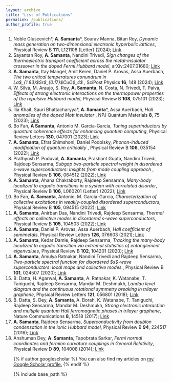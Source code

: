 ```yaml
---
layout: archive
title: "List of Publications"
permalink: /publications/
author_profile: true
---
```



<ol> <li> Noble Gluscevich*, <b>A. Samanta</b>*, Sourav Manna, Bitan Roy, <em>Dynamic mass generation on two-dimensional electronic hyperbolic lattices</em>, Physical Review B <b>111</b>, L121108 (Letter) (2024); <a href= "https://journals.aps.org/prb/abstract/10.1103/PhysRevB.111.L121108"> Link </a> </li>

<li> Sayantan Roy, <b>A. Samanta</b>, Nandini Trivedi, <em>Sign changes of the thermoelectric transport coefficient across the metal-insulator crossover in the doped Fermi Hubbard model</em>, arXiv:2407.01680; <a href="https://arxiv.org/abs/2407.01680"> Link </a> </li>
                                                
<li> <b>A. Samanta</b>, Itay Mangel, Amit Keren, Daniel P. Arovas, Assa Auerbach, <em>The two critical temperatures conundrum in La$_{1.83}$Sr$_{0.17}$CuO$_4$ </em>, SciPost Physics <b>16</b>, 148 (2024); <a href="https://scipost.org/SciPostPhys.16.6.148"> Link </a>  </li>

<li> W. Silva, M. Araujo, S. Roy, <b>A. Samanta</b>, N. Costa, N. Trivedi, T. Paiva, <em>Effects of strong electronic interactions on the thermopower properties of the repulsive Hubbard model</em>, Physical Review B <b>108</b>, 075101 (2023); <a href="https://journals.aps.org/prb/abstract/10.1103/PhysRevB.108.075101"> Link </a> </li>

<li> Ilia Khait, Sauri Bhattacharyya*, <b>A. Samanta</b>*, Assa Auerbach, <em> Hall anomalies of the doped Mott insulator </em>, NPJ Quantum Materials <b>8</b>, 75 (2023); <a href= "https://www.nature.com/articles/s41535-023-00611-5"> Link </a> </li>

<li> Bo Fan, <b>A Samanta</b>, Antonio M. Garcia-Garcia, <em>Tuning superinductors by quantum coherence effects for enhancing quantum computing</em>, Physical Review Letters <b>130</b>, 047001 (2023); <a href= "https://journals.aps.org/prl/abstract/10.1103/PhysRevLett.130.047001"> Link</a> </li>

<li> <b>A. Samanta</b>, Efrat Shimshoni, Daniel Podolsky, <em>Phonon-induced modification of quantum criticality </em>, Physical Review B <b>106</b>, 035154 (2022); <a href= "https://journals.aps.org/prb/abstract/10.1103/PhysRevB.106.035154"> Link </a> </li>

<li> Prathyush P. Poduval, <b>A. Samanta</b>, Prashant Gupta, Nandini Trivedi, Rajdeep Sensarma, <em>Subgap two-particle spectral weight in disordered s-wave superconductors: Insights from mode coupling approach </em>, Physical Review B <b>106</b>, 064512 (2022); <a href= "https://journals.aps.org/prb/abstract/10.1103/PhysRevB.106.064512"> Link </a> </li>

<li> <b>A. Samanta</b>, Ahana Chakraborty, Rajdeep Sensarma, <em>Many-body localized to ergodic transitions in a system with correlated disorder</em>, Physical Review B <b>106</b>, L060201 (Letter) (2022); <a href= "https://journals.aps.org/prb/abstract/10.1103/PhysRevB.106.L060201"> Link</a> </li>

<li> Bo Fan, <b>A. Samanta</b>, Antonio. M. Garcia-Garcia, <em>Characterization of collective excitations in weakly-coupled disordered superconductors</em>, Physical Review B <b>105</b>, 094515 (2022); <a href= "https://journals.aps.org/prb/abstract/10.1103/PhysRevB.105.094515"> Link </a> </li>

<li> <b>A. Samanta</b>, Anirban Das, Nandini Trivedi, Rajdeep Sensarma, <em>Thermal effects on collective modes in disordered s-wave superconductors</em>, Physical Review B <b>105</b>, 104503 (2022); <a href= "https://journals.aps.org/prb/abstract/10.1103/PhysRevB.105.104503"> Link </a> </li>

<li> <b>A. Samanta</b>, Daniel P. Arovas, Assa Auerbach, <em>Hall coefficient of semimetals</em>, Physical Review Letters <b>126</b>, 076603 (2021); <a href= "https://journals.aps.org/prl/abstract/10.1103/PhysRevLett.126.076603"> Link </a> </li>

<li> <b>A. Samanta</b>, Kedar Damle, Rajdeep Sensarma, <em>Tracking the many-body localized to ergodic transition via extremal statistics of entanglement eigenvalues</em>, Physical Review B <b>102</b>, 104201 (2020); <a href= "https://journals.aps.org/prb/abstract/10.1103/PhysRevB.102.104201"> Link </a> </li>

<li> <b>A. Samanta</b>, Amulya Ratnakar, Nandini Trivedi and Rajdeep Sensarma, <em>Two-particle spectral function for disordered $s$-wave superconductors: local maps and collective modes </em>, Physical Review B <b>101</b>, 024507 (2020); <a href= "https://journals.aps.org/prb/abstract/10.1103/PhysRevB.101.024507"> Link</a> </li>

<li> B. Datta, H. Agarwal, <b>A. Samanta</b>, A. Ratnakar, K. Watanabe, T. Taniguchi, Rajdeep Sensarma, Mandar M. Deshmukh, <em> Landau level diagram and the continuous rotational symmetry breaking in trilayer graphene</em>, Physical Review Letters <b>121</b>, 056801 (2018); <a href= "https://journals.aps.org/prl/abstract/10.1103/PhysRevLett.121.056801"> Link</a> </li>

<li> B. Datta, S. Dey, <b>A. Samanta</b>, A. Borah, K. Watanabe, T. Taniguchi, Rajdeep Sensarma, Mandar M. Deshmukh, <em>Strong electronic interaction and multiple quantum Hall ferromagnetic phases in trilayer graphene</em>, Nature Communications <b>8</b>, 14518 (2017); <a href= "https://www.nature.com/articles/ncomms14518"> Link </a> </li>

<li> <b>A. Samanta</b>, Rajdeep Sensarma, <em>Superconductivity from doublon condensation in the ionic Hubbard model</em>, Physical Review B <b>94</b>, 224517 (2016); <a href= "https://journals.aps.org/prb/abstract/10.1103/PhysRevB.94.224517"> Link </a> </li>

<li> Anshuman Dey, <b>A. Samanta</b>, Tapobrata Sarkar, <em>Fermi normal coordinates and fermion curvature couplings in General Relativity</em>, Physical Review D <b>89</b>, 104008 (2014); <a href= "https://journals.aps.org/prd/abstract/10.1103/PhysRevD.89.104008"> Link </a> </li>

{% if author.googlescholar %}
  You can also find my articles on <u><a href="{{author.googlescholar}}">my Google Scholar profile</a>.</u>
{% endif %}

{% include base_path %}
